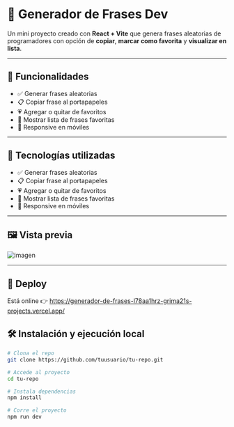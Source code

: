 # 💬 Generador de Frases Dev

Un mini proyecto creado con **React + Vite** que genera frases aleatorias de programadores con opción de **copiar**, **marcar como favorita** y **visualizar en lista**.

---

## 🚀 Funcionalidades

- ✅ Generar frases aleatorias
- 📋 Copiar frase al portapapeles
- 💗 Agregar o quitar de favoritos
- 📜 Mostrar lista de frases favoritas
- 📱 Responsive en móviles

---

## 🧠 Tecnologías utilizadas
- ✅ Generar frases aleatorias
- 📋 Copiar frase al portapapeles
- 💗 Agregar o quitar de favoritos
- 📜 Mostrar lista de frases favoritas
- 📱 Responsive en móviles
---

## 🖼️ Vista previa

![imagen](https://github.com/user-attachments/assets/7e6f9f18-e0ca-4e65-9399-285e58922b31)


---
## 📡 Deploy

Está online 👉 https://generador-de-frases-l78aa1hrz-grima21s-projects.vercel.app/



## 🛠️ Instalación y ejecución local

```bash
# Clona el repo
git clone https://github.com/tuusuario/tu-repo.git

# Accede al proyecto
cd tu-repo

# Instala dependencias
npm install

# Corre el proyecto
npm run dev
```
